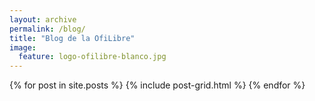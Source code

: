 ```yaml
---
layout: archive
permalink: /blog/
title: "Blog de la OfiLibre"
image:
  feature: logo-ofilibre-blanco.jpg
---
```



<div class="tiles">
{% for post in site.posts %}
	{% include post-grid.html %}
{% endfor %}
</div><!-- /.tiles -->

